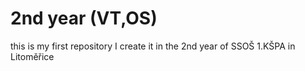 # 2nd year (VT,OS)
this is my first repository I create it in the 2nd year of SSOŠ 1.KŠPA in Litoměřice
